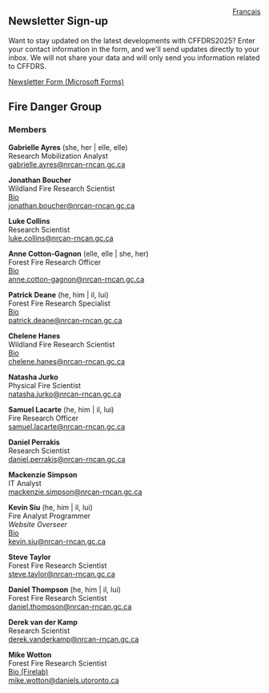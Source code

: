 <a href="https://cffdrs.github.io/website_fr/contacter/" target="_self" style="float: right;"> Français </a>

## Newsletter Sign-up

Want to stay updated on the latest developments with CFFDRS2025? Enter your contact information in the form, and we'll send updates directly to your inbox. We will not share your data and will only send you information related to CFFDRS.

[Newsletter Form (Microsoft Forms)](https://forms.office.com/r/jmT8HVrsK8)

## Fire Danger Group

### Members
**Gabrielle Ayres** (she, her | elle, elle)  
Research Mobilization Analyst  
[gabrielle.ayres@nrcan-rncan.gc.ca](mailto:gabrielle.ayres@nrcan-rncan.gc.ca)  

**Jonathan Boucher**  
Wildland Fire Research Scientist  
<a href="../contact/Jonathan_Boucher" target="_self">Bio</a>  
[jonathan.boucher@nrcan-rncan.gc.ca](mailto:jonathan.boucher@NRCan-RNCan.gc.ca)  

**Luke Collins**  
Research Scientist  
[luke.collins@nrcan-rncan.gc.ca](mailto:Luke.Collins@NRCan-RNCan.gc.ca)  

**Anne Cotton-Gagnon** (elle, elle | she, her)  
Forest Fire Research Officer  
<a href="../contact/Anne_Cotton-Gagnon" target="_self">Bio</a>  
[anne.cotton-gagnon@nrcan-rncan.gc.ca](mailto:anne.cotton-gagnon@NRCan-RNCan.gc.ca)  

**Patrick Deane** (he, him | il, lui)  
Forest Fire Research Specialist   
<a href="../contact/Patrick_Deane" target="_self">Bio</a>  
[patrick.deane@nrcan-rncan.gc.ca](mailto:Patrick.Deane@NRCan-RNCan.gc.ca)  

**Chelene Hanes**  
Wildland Fire Research Scientist  
<a href="../contact/Chelene_Hanes" target="_self">Bio</a>  
[chelene.hanes@nrcan-rncan.gc.ca](mailto:chelene.hanes@nrcan-rncan.gc.ca)  

**Natasha Jurko**  
Physical Fire Scientist  
[natasha.jurko@nrcan-rncan.gc.ca](mailto:natasha.jurko@NRCan-RNCan.gc.ca)  

**Samuel Lacarte** (he, him | il, lui)  
Fire Research Officer  
[samuel.lacarte@nrcan-rncan.gc.ca](mailto:samuel.lacarte@NRCan-RNCan.gc.ca)  

**Daniel Perrakis**  
Research Scientist  
[daniel.perrakis@nrcan-rncan.gc.ca](mailto:daniel.perrakis@NRCan-RNCan.gc.ca)  

**Mackenzie Simpson**  
IT Analyst  
[mackenzie.simpson@nrcan-rncan.gc.ca](mailto:mackenzie.simpson@NRCan-RNCan.gc.ca)  

**Kevin Siu** (he, him | il, lui)  
Fire Analyst Programmer  
*Website Overseer*  
<a href="../contact/Kevin_Siu" target="_self">Bio</a>  
[kevin.siu@nrcan-rncan.gc.ca](mailto:kevin.siu@nrcan-rncan.gc.ca)

**Steve Taylor**  
Forest Fire Research Scientist  
[steve.taylor@nrcan-rncan.gc.ca](mailto:steve.taylor@NRCan-RNCan.gc.ca)  

**Daniel Thompson** (he, him | il, lui)    
Forest Fire Research Scientist  
[daniel.thompson@nrcan-rncan.gc.ca](mailto:daniel.thompson@NRCan-RNCan.gc.ca)  

**Derek van der Kamp**  
Research Scientist  
[derek.vanderkamp@nrcan-rncan.gc.ca](mailto:Derek.VanDerKamp@NRCan-RNCan.gc.ca)  

**Mike Wotton**  
Forest Fire Research Scientist  
[Bio (Firelab)](http://www.firelab.utoronto.ca/people/bmw/)  
[mike.wotton@daniels.utoronto.ca](mailto:mike.wotton@daniels.utoronto.ca)  
